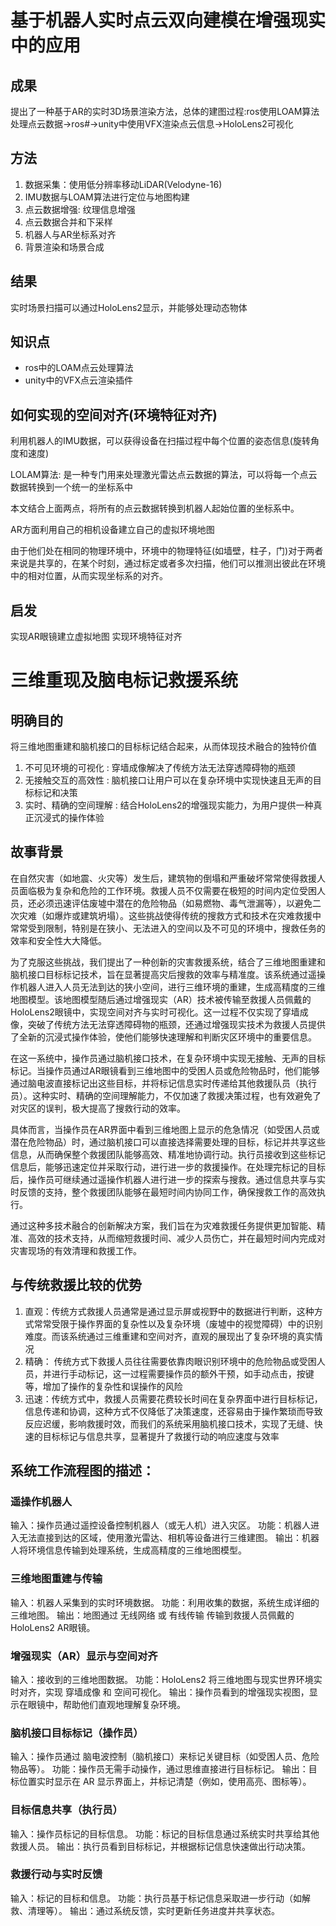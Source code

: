 # 基于机器人实时点云双向建模在增强现实中的应用

## 成果
提出了一种基于AR的实时3D场景渲染方法，总体的建图过程:ros使用LOAM算法处理点云数据->ros#->unity中使用VFX渲染点云信息->HoloLens2可视化

## 方法
1. 数据采集：使用低分辨率移动LiDAR(Velodyne-16)
2. IMU数据与LOAM算法进行定位与地图构建
3. 点云数据增强: 纹理信息增强
4. 点云数据合并和下采样
5. 机器人与AR坐标系对齐
6. 背景渲染和场景合成


## 结果
实时场景扫描可以通过HoloLens2显示，并能够处理动态物体

## 知识点

- ros中的LOAM点云处理算法
- unity中的VFX点云渲染插件


## 如何实现的空间对齐(环境特征对齐)
利用机器人的IMU数据，可以获得设备在扫描过程中每个位置的姿态信息(旋转角度和速度)

LOLAM算法: 是一种专门用来处理激光雷达点云数据的算法，可以将每一个点云数据转换到一个统一的坐标系中

本文结合上面两点，将所有的点云数据转换到机器人起始位置的坐标系中。

AR方面利用自己的相机设备建立自己的虚拟环境地图


由于他们处在相同的物理环境中，环境中的物理特征(如墙壁，柱子，门)对于两者来说是共享的，在某个时刻，通过标定或者多次扫描，他们可以推测出彼此在环境中的相对位置，从而实现坐标系的对齐。

## 启发
实现AR眼镜建立虚拟地图
实现环境特征对齐






# 三维重现及脑电标记救援系统

## 明确目的
将三维地图重建和脑机接口的目标标记结合起来，从而体现技术融合的独特价值
1. 不可见环境的可视化   : 穿墙成像解决了传统方法无法穿透障碍物的瓶颈 
2. 无接触交互的高效性   : 脑机接口让用户可以在复杂环境中实现快速且无声的目标标记和决策
3. 实时、精确的空间理解 : 结合HoloLens2的增强现实能力，为用户提供一种真正沉浸式的操作体验

## 故事背景
在自然灾害（如地震、火灾等）发生后，建筑物的倒塌和严重破坏常常使得救援人员面临极为复杂和危险的工作环境。救援人员不仅需要在极短的时间内定位受困人员，还必须迅速评估废墟中潜在的危险物品（如易燃物、毒气泄漏等），以避免二次灾难（如爆炸或建筑坍塌）。这些挑战使得传统的搜救方式和技术在灾难救援中常常受到限制，特别是在狭小、无法进入的空间以及不可见的环境中，搜救任务的效率和安全性大大降低。

为了克服这些挑战，我们提出了一种创新的灾害救援系统，结合了三维地图重建和脑机接口目标标记技术，旨在显著提高灾后搜救的效率与精准度。该系统通过遥操作机器人进入人员无法到达的狭小空间，进行三维环境的重建，生成高精度的三维地图模型。该地图模型随后通过增强现实（AR）技术被传输至救援人员佩戴的HoloLens2眼镜中，实现空间对齐与实时可视化。这一过程不仅实现了穿墙成像，突破了传统方法无法穿透障碍物的瓶颈，还通过增强现实技术为救援人员提供了全新的沉浸式操作体验，使他们能够快速理解和判断灾区环境中的重要信息。

在这一系统中，操作员通过脑机接口技术，在复杂环境中实现无接触、无声的目标标记。当操作员通过AR眼镜看到三维地图中的受困人员或危险物品时，他们能够通过脑电波直接标记出这些目标，并将标记信息实时传递给其他救援队员（执行员）。这种实时、精确的空间理解能力，不仅加速了救援决策过程，也有效避免了对灾区的误判，极大提高了搜救行动的效率。

具体而言，当操作员在AR界面中看到三维地图上显示的危急情况（如受困人员或潜在危险物品）时，通过脑机接口可以直接选择需要处理的目标，标记并共享这些信息，从而确保整个救援团队能够高效、精准地协调行动。执行员接收到这些标记信息后，能够迅速定位并采取行动，进行进一步的救援操作。在处理完标记的目标后，操作员可继续通过遥操作机器人进行进一步的探索与搜救。通过信息共享与实时反馈的支持，整个救援团队能够在最短时间内协同工作，确保搜救工作的高效执行。

通过这种多技术融合的创新解决方案，我们旨在为灾难救援任务提供更加智能、精准、高效的技术支持，从而缩短救援时间、减少人员伤亡，并在最短时间内完成对灾害现场的有效清理和救援工作。


## 与传统救援比较的优势
1. 直观：传统方式救援人员通常是通过显示屏或视野中的数据进行判断，这种方式常常受限于操作界面的复杂性以及复杂环境（废墟中的视觉障碍）中的识别难度。而该系统通过三维重建和空间对齐，直观的展现出了复杂环境的真实情况
2. 精确： 传统方式下救援人员往往需要依靠肉眼识别环境中的危险物品或受困人员，并进行手动标记，这一过程需要操作员的额外干预，如手动点击，按键等，增加了操作的复杂性和误操作的风险
3. 迅速：传统方式中，救援人员需要花费较长时间在复杂界面中进行目标标记，信息传递和协调，这种方式不仅降低了决策速度，还容易由于操作繁琐而导致反应迟缓，影响救援时效，而我们的系统采用脑机接口技术，实现了无缝、快速的目标标记与信息共享，显著提升了救援行动的响应速度与效率


## 系统工作流程图的描述：


### 遥操作机器人
输入：操作员通过遥控设备控制机器人（或无人机）进入灾区。
功能：机器人进入无法直接到达的区域，使用激光雷达、相机等设备进行三维建图。
输出：机器人将环境信息传输到处理系统，生成高精度的三维地图模型。


### 三维地图重建与传输
输入：机器人采集到的实时环境数据。
功能：利用收集的数据，系统生成详细的三维地图。
输出：地图通过 无线网络 或 有线传输 传输到救援人员佩戴的 HoloLens2 AR眼镜。

### 增强现实（AR）显示与空间对齐
输入：接收到的三维地图数据。
功能：HoloLens2 将三维地图与现实世界环境实时对齐，实现 穿墙成像 和 空间可视化。
输出：操作员看到的增强现实视图，显示在眼镜中，帮助他们直观地理解复杂环境。

### 脑机接口目标标记（操作员）
输入：操作员通过 脑电波控制（脑机接口）来标记关键目标（如受困人员、危险物品等）。
功能：操作员无需手动操作，通过思维直接进行目标标记。
输出：目标位置实时显示在 AR 显示界面上，并标记清楚（例如，使用高亮、图标等）。

### 目标信息共享（执行员）
输入：操作员标记的目标信息。
功能：标记的目标信息通过系统实时共享给其他救援人员。
输出：执行员看到目标标记，并根据标记信息快速做出行动决策。

### 救援行动与实时反馈
输入：标记的目标和信息。
功能：执行员基于标记信息采取进一步行动（如解救、清理等）。
输出：通过系统反馈，实时更新任务进度并共享状态。